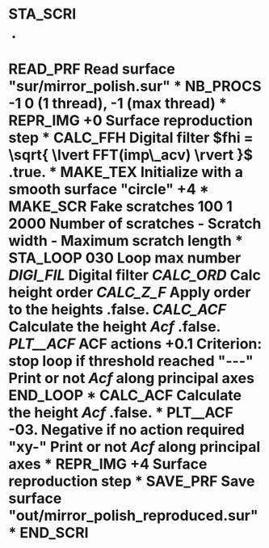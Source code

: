 STA_SCRI
========
*
 **READ_PRF**                               Read surface
   "sur/mirror_polish.sur"
*
 **NB_PROCS**
   -1                                       0 (1 thread), -1 (max thread)
*
 **REPR_IMG**
   +0                                       Surface reproduction step
*
 **CALC_FFH**                               Digital filter $fhi = \sqrt{ \lvert FFT(imp\_acv) \rvert }$
   .true.
*
 **MAKE_TEX**                               Initialize with a smooth surface
   "circle"
   +4
*
 **MAKE_SCR**                               Fake scratches
   100 1 2000                               Number of scratches - Scratch width - Maximum scratch length
*
 **STA_LOOP**
      030                                   Loop max number
      *DIGI_FIL*                               Digital filter
      *CALC_ORD*                               Calc height order
      *CALC_Z_F*                               Apply order to the heights
         .false.
      *CALC_ACF*                               Calculate the height *Acf*
         .false.
      *PLT__ACF*                               ACF actions
      +0.1                                     Criterion: stop loop if threshold reached
      "---"                                    Print or not *Acf* along principal axes
 **END_LOOP**
*
 **CALC_ACF**                               Calculate the height *Acf*
   .false.
*
 **PLT__ACF**
   -03.                                     Negative if no action required
   "xy-"                                    Print or not *Acf* along principal axes
*
 **REPR_IMG**
   +4                                       Surface reproduction step
*
 **SAVE_PRF**                               Save surface
   "out/mirror_polish_reproduced.sur"
*
END_SCRI
========
